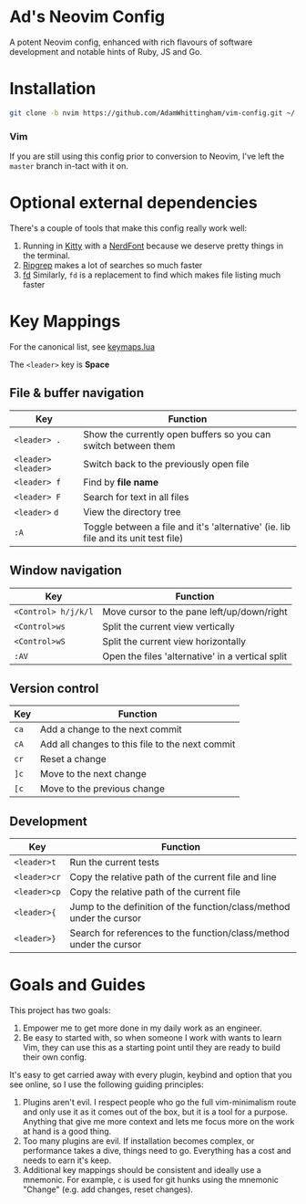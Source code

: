 Ad's Neovim Config
==================

A potent Neovim config, enhanced with rich flavours of software development and notable hints of Ruby, JS and Go.

# Installation

```bash
git clone -b nvim https://github.com/AdamWhittingham/vim-config.git ~/.config/nvim
```

### Vim
If you are still using this config prior to conversion to Neovim, I've left the `master` branch in-tact with it on.

# Optional external dependencies
There's a couple of tools that make this config really work well:

1. Running in [Kitty](https://sw.kovidgoyal.net/kitty/) with a [NerdFont](https://www.nerdfonts.com/) because we deserve pretty things in the terminal.
2. [Ripgrep](https://github.com/BurntSushi/ripgrep) makes a lot of searches so much faster
3. [fd](https://github.com/sharkdp/fd) Similarly, `fd` is a replacement to find which makes file listing much faster

# Key Mappings
For the canonical list, see [keymaps.lua](./lua/config/keymaps.lua)

The `<leader>` key is **Space**

## File & buffer navigation
| Key                        | Function                                                                                |
| -------------------------- | --------------------------------------------------------------------------------------- |
| `<leader> .`               | Show the currently open buffers so you can switch between them                          |
| `<leader><leader>`         | Switch back to the previously open file                                                 |
| `<leader> f`               | Find by **file name**                                                                   |
| `<leader> F`               | Search for text in all files                                                            |
| `<leader>` `d`             | View the directory tree                                                                 |
| `:A`                       | Toggle between a file and it's 'alternative' (ie. lib file and its unit test file)      |


## Window navigation
| Key                        | Function                                                                                |
| -------------------------- | --------------------------------------------------------------------------------------- |
| `<Control> h/j/k/l`        | Move cursor to the pane left/up/down/right                                              |
| `<Control>ws`              | Split the current view vertically                                                       |
| `<Control>wS`              | Split the current view horizontally                                                     |
| `:AV`                      | Open the files 'alternative' in a vertical split                                        |


## Version control
| Key                        | Function                                                                                |
| -------------------------- | --------------------------------------------------------------------------------------- |
| `ca`                       | Add a change to the next commit                                                         |
| `cA`                       | Add all changes to this file to the next commit                                         |
| `cr`                       | Reset a change                                                                          |
| `]c`                       | Move to the next change                                                                 |
| `[c`                       | Move to the previous change                                                             |


## Development
| Key                        | Function                                                                                |
| -------------------------- | --------------------------------------------------------------------------------------- |
| `<leader>t`                | Run the current tests                                                                   |
| `<leader>cr`               | Copy the relative path of the current file and line                                     |
| `<leader>cp`               | Copy the relative path of the current file                                              |
| `<leader>{`                | Jump to the definition of the function/class/method under the cursor                    |
| `<leader>}`                | Search for references to the function/class/method under the cursor                     |


# Goals and Guides

This project has two goals:
1. Empower me to get more done in my daily work as an engineer.
2. Be easy to started with, so when someone I work with wants to learn Vim, they can use this as a starting point until they are ready to build their own config.

It's easy to get carried away with every plugin, keybind and option that you see online, so I use the following guiding principles:

1. Plugins aren't evil. I respect people who go the full vim-minimalism route and only use it as it comes out of the box, but it is a tool for a purpose. Anything that give me more context and lets me focus more on the work at hand is a good thing.
2. Too many plugins are evil. If installation becomes complex, or performance takes a dive, things need to go. Everything has a cost and needs to earn it's keep.
3. Additional key mappings should be consistent and ideally use a mnemonic. For example, `c` is used for git hunks using the mnemonic "Change" (e.g. add changes, reset changes).

